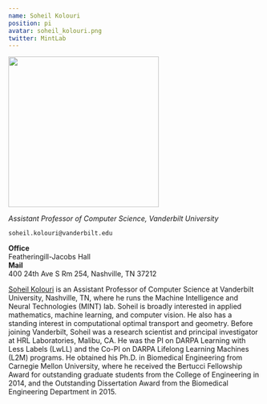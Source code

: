 ```yaml
---
name: Soheil Kolouri
position: pi
avatar: soheil_kolouri.png
twitter: MintLab
---
```


<img width="300" src="{{site.baseurl}}/images/people/{{page.avatar}}" data-action="zoom">

_Assistant Professor of Computer Science, Vanderbilt University_<br>

<i class="fa fa-envelope-o"></i> `soheil.kolouri@vanderbilt.edu`

**Office**<br>
Featheringill-Jacobs Hall<br>
**Mail**<br>
400 24th Ave S Rm 254, Nashville, TN 37212<br>


[Soheil Kolouri](http://skolouri.github.io/) is an Assistant Professor of Computer Science at Vanderbilt University, Nashville, TN, where he runs the Machine Intelligence and Neural Technologies (MINT) lab. Soheil is broadly interested in applied mathematics, machine learning, and computer vision. He also has a standing interest in computational optimal transport and geometry. Before joining Vanderbilt, Soheil was a research scientist and principal investigator at HRL Laboratories, Malibu, CA. He was the PI on DARPA Learning with Less Labels (LwLL) and the Co-PI on DARPA Lifelong Learning Machines (L2M) programs. He obtained his Ph.D. in Biomedical Engineering from Carnegie Mellon University, where he received the Bertucci Fellowship Award for outstanding graduate students from the College of Engineering in 2014, and the Outstanding Dissertation Award from the Biomedical Engineering Department in 2015.
